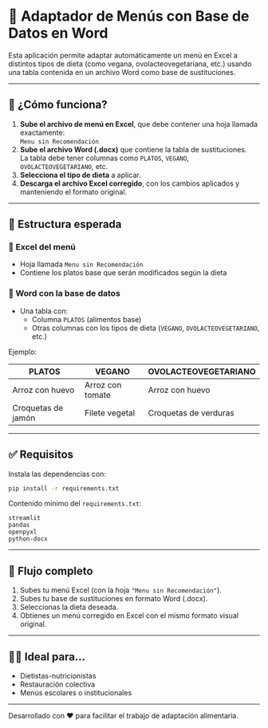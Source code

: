 
# 🥗 Adaptador de Menús con Base de Datos en Word

Esta aplicación permite adaptar automáticamente un menú en Excel a distintos tipos de dieta (como vegana, ovolacteovegetariana, etc.) usando una tabla contenida en un archivo Word como base de sustituciones.

---

## 🚀 ¿Cómo funciona?

1. **Sube el archivo de menú en Excel**, que debe contener una hoja llamada exactamente:  
   `Menu sin Recomendación`
2. **Sube el archivo Word (.docx)** que contiene la tabla de sustituciones.  
   La tabla debe tener columnas como `PLATOS`, `VEGANO`, `OVOLACTEOVEGETARIANO`, etc.
3. **Selecciona el tipo de dieta** a aplicar.
4. **Descarga el archivo Excel corregido**, con los cambios aplicados y manteniendo el formato original.

---

## 📁 Estructura esperada

### 🔹 Excel del menú
- Hoja llamada `Menu sin Recomendación`
- Contiene los platos base que serán modificados según la dieta

### 🔹 Word con la base de datos
- Una tabla con:
  - Columna `PLATOS` (alimentos base)
  - Otras columnas con los tipos de dieta (`VEGANO`, `OVOLACTEOVEGETARIANO`, etc.)

Ejemplo:

| PLATOS                     | VEGANO           | OVOLACTEOVEGETARIANO  |
|---------------------------|------------------|------------------------|
| Arroz con huevo           | Arroz con tomate | Arroz con huevo        |
| Croquetas de jamón        | Filete vegetal   | Croquetas de verduras  |

---

## ✅ Requisitos

Instala las dependencias con:

```bash
pip install -r requirements.txt
```

Contenido mínimo del `requirements.txt`:

```
streamlit
pandas
openpyxl
python-docx
```

---

## 🧠 Flujo completo

1. Subes tu menú Excel (con la hoja `"Menu sin Recomendación"`).
2. Subes tu base de sustituciones en formato Word (.docx).
3. Seleccionas la dieta deseada.
4. Obtienes un menú corregido en Excel con el mismo formato visual original.

---

## 👩‍🍳 Ideal para...

- Dietistas-nutricionistas
- Restauración colectiva
- Menús escolares o institucionales

---

Desarrollado con ❤️ para facilitar el trabajo de adaptación alimentaria.
